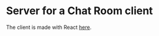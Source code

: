 # Server for a Chat Room client

The client is made with React [here](https://github.com/Patrick564/chat-room-client).

